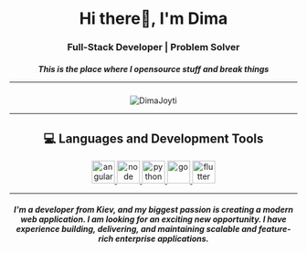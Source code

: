 <h1 align="center">Hi there👋, I'm Dima</h1>
<h3 align="center">Full-Stack Developer  | Problem Solver</h3>
<h5 align="center"> This is the place where I opensource stuff and break things

<hr>

<!-- [![Dimas Linkedin](https://img.shields.io/badge/LinkedIn-0077B5?style=for-the-badge&logo=linkedin&logoColor=white)](https://www.linkedin.com/)
[![Dimas Twitter](https://img.shields.io/badge/Twitter-1DA1F2?style=for-the-badge&logo=twitter&logoColor=white)](https://twitter.com/) -->

</h5>

<p align="center">
    <img src="https://github-readme-stats.vercel.app/api/top-langs/?username=DimaJoyti&layout=compact&hide=html,css,javascript&theme=tokyonight" alt="DimaJoyti" />
</p>

<hr>

<h2 align="center">💻 Languages and Development Tools</h2>

<p align="center">
 </a>
    <a href="https://angular.io/" target="_blank"> <img src="https://www.vectorlogo.zone/logos/angular/angular-icon.svg" alt="angular" width="40" height="40"/> </a>
  </a>
 </a>
    <a href="https://nodejs.org/" target="_blank"> <img src="https://www.vectorlogo.zone/logos/nodejs/nodejs-icon.svg" alt="node" width="40" height="40"/> </a>
  </a>
   </a>
    <a href="https://www.python.org/" target="_blank"> <img src="https://www.vectorlogo.zone/logos/python/python-icon.svg" alt="python" width="40" height="40"/> </a>
  </a>
   </a>
    <a href="https://www.go.org/" target="_blank"> <img src="https://www.vectorlogo.zone/logos/golang/golang-ar21.svg" alt="go" width="40" height="40"/> </a>
  </a>
   </a>
    <a href="https://www.flutter.dev/" target="_blank"> <img src="https://www.vectorlogo.zone/logos/flutterio/flutterio-icon.svg" alt="flutter" width="40" height="40"/> </a>
  </a>
</p>

<hr>

<h5 align="center">
I'm a developer from Kiev, and my biggest passion is creating a modern web application. I am looking for an exciting new opportunity. I have experience building, delivering, and maintaining scalable and feature-rich enterprise applications.
</h5>
